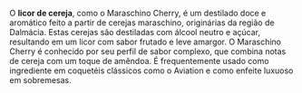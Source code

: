 O **licor de cereja**, como o Maraschino Cherry, é um destilado doce e aromático feito a partir de cerejas maraschino, originárias da região de Dalmácia. Estas cerejas são destiladas com álcool neutro e açúcar, resultando em um licor com sabor frutado e leve amargor. O Maraschino Cherry é conhecido por seu perfil de sabor complexo, que combina notas de cereja com um toque de amêndoa. É frequentemente usado como ingrediente em coquetéis clássicos como o Aviation e como enfeite luxuoso em sobremesas.